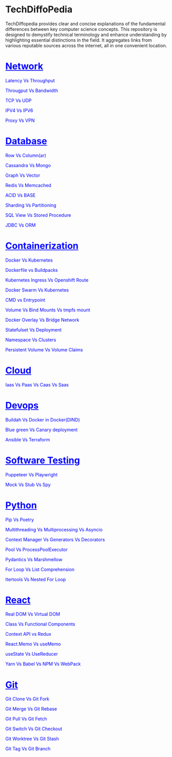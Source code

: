 # TechDiffoPedia
TechDiffopedia provides clear and concise explanations of the fundamental differences between key computer science concepts. This repository is designed to demystify technical terminology and enhance understanding by highlighting essential distinctions in the field. It aggregates links from various reputable sources across the internet, all in one convenient location.



<h1 style="color:blue; text-decoration: underline; font-weight: bold;">Network</h1>
<p>
    <a href="https://aws.amazon.com/compare/the-difference-between-throughput-and-latency/" target="_blank" style="color:blue; text-decoration: none;">Latency Vs Throughput</a>
</p>
<p>
    <a href="https://www.indeed.com/career-advice/career-development/throughput-vs-bandwidth" target="_blank" style="color:blue; text-decoration: none;">Througput Vs Bandwidth</a>
</p>

<p>
    <a href="https://www.spiceworks.com/tech/networking/articles/tcp-vs-udp/" target="_blank" style="color:blue; text-decoration: none;">TCP Vs UDP</a>
</p>
<p>
    <a href="https://aws.amazon.com/compare/the-difference-between-ipv4-and-ipv6/?trk=faq_card" target="_blank" style="color:blue; text-decoration: none;">IPV4 Vs IPV6</a>
</p>
<p>
    <a href="https://aws.amazon.com/compare/the-difference-between-proxy-and-vpn/?trk=faq_card" target="_blank" style="color:blue; text-decoration: none;">Proxy Vs VPN</a>
</p>


<h1 style="color:blue; text-decoration: underline; font-weight: bold;">Database</h1>
    <p>
      <a href="https://dataschool.com/data-modeling-101/row-vs-column-oriented-databases/" target="_blank" style="color:blue; text-decoration: none;">Row Vs Column(ar)</a>
    </p>
    <p>
      <a href="https://www.mongodb.com/resources/compare/cassandra-vs-mongodb" target="_blank" style="color:blue; text-decoration: none;">Cassandra Vs Mongo</a>
    </p>
    <p>
      <a href="https://www.elastic.co/blog/vector-database-vs-graph-database" target="_blank" style="color:blue; text-decoration: none;">Graph Vs Vector</a>
    </p>
    <p>
      <a href="https://www.imaginarycloud.com/blog/redis-vs-memcached" target="_blank" style="color:blue; text-decoration: none;">Redis Vs Memcached</a>
    </p>
    <p>
      <a href="https://aws.amazon.com/compare/the-difference-between-acid-and-base-database/?trk=faq_card" target="_blank" style="color:blue; text-decoration: none;">ACID Vs BASE</a>
    </p>
    <p>
      <a href="https://www.pingcap.com/article/sharding-vs-partitioning-a-detailed-comparison/" target="_blank" style="color:blue; text-decoration: none;">Sharding Vs Partitioning</a>
    </p>
    <p>
      <a href="https://shalinichandr.medium.com/sql-view-and-stored-procedure-56b853fc8e3a" target="_blank" style="color:blue; text-decoration: none;">SQL View Vs Stored Procedure</a>
    </p>
    <p>
      <a href="https://naveen-metta.medium.com/navigating-the-database-landscape-jdbc-vs-orm-92e24db1fbec" target="_blank" style="color:blue; text-decoration: none;">JDBC Vs ORM</a>
    </p>
    
    
    
    
<h1 style="color:blue; text-decoration: underline; font-weight: bold;">Containerization</h1>
    <p>
      <a href="https://www.atlassian.com/microservices/microservices-architecture/kubernetes-vs-docker" target="_blank" style="color:blue; text-decoration: none;">Docker Vs Kubernetes</a>
    </p>
    <p>
      <a href="https://medium.com/@michael.vittrup.larsen/dockerfiles-vs-cloud-native-buildpacks-8acf8149dea1" target="_blank" style="color:blue; text-decoration: none;">Dockerfile vs Buildpacks</a>
    </p>
    <p>
      <a href="https://www.redhat.com/en/blog/kubernetes-ingress-vs-openshift-route" target="_blank" style="color:blue; text-decoration: none;">Kubernetes Ingress Vs Openshift Route</a>
    </p>
    <p>
      <a href="https://betterstack.com/community/guides/scaling-docker/docker-swarm-kubernetes/" target="_blank" style="color:blue; text-decoration: none;">Docker Swarm Vs Kubernetes</a>
    </p>
    <p>
      <a href="https://medium.com/container-talks/understand-cmd-and-entrypoint-differences-in-docker-d11105cc5454" target="_blank" style="color:blue; text-decoration: none;">CMD vs Entrypoint</a>
    </p>
    <p>
      <a href="https://digitalvarys.com/docker-volume-vs-bind-mounts-vs-tmpfs-mount/" target="_blank" style="color:blue; text-decoration: none;">Volume Vs Bind Mounts Vs tmpfs mount</a>
    </p>
    <p>
      <a href="https://devtodevops.com/docker-network-overlay-vs-bridge/" target="_blank" style="color:blue; text-decoration: none;">Docker Overlay Vs Bridge Network</a>
    </p>
    <p>
      <a href="https://spacelift.io/blog/statefulset-vs-deployment" target="_blank" style="color:blue; text-decoration: none;">Statefulset Vs Deployment</a>
    </p>
    <p>
      <a href="https://medium.com/@danielbenhayoun/understanding-kubernetes-namespaces-and-clusters-3065e0602df7#:~:text=In%20Kubernetes%2C%20a%20cluster%20is,for%20the%20names%20of%20resources" target="_blank" style="color:blue; text-decoration: none;">Namespace Vs Clusters</a>
    </p>
    <p>
      <a href="https://www.baeldung.com/ops/kubernetes-pv-vs-pvc" target="_blank" style="color:blue; text-decoration: none;">Persistent Volume Vs Volume Claims</a>
    </p>
    
    
<h1 style="color:blue; text-decoration: underline; font-weight: bold;">Cloud</h1>
    <p>
      <a href="https://cloud.google.com/learn/paas-vs-iaas-vs-saas" target="_blank" style="color:blue; text-decoration: none;">Iaas Vs Paas Vs Caas Vs Saas</a>
    </p>
<h1 style="color:blue; text-decoration: underline; font-weight: bold;">Devops</h1>
    <p>
      <a href="https://devm.io/docker/build-containers-quickly-buildah-155839-001" target="_blank" style="color:blue; text-decoration: none;">Buildah Vs Docker in Docker(DIND)</a>
    </p>
     <p>
      <a href="https://circleci.com/blog/canary-vs-blue-green-downtime/" target="_blank" style="color:blue; text-decoration: none;">Blue green Vs Canary deployment</a>
    </p>
    <p>
      <a href="https://spacelift.io/blog/ansible-vs-terraform" target="_blank" style="color:blue; text-decoration: none;">Ansible Vs Terraform</a>
    </p>
    
<h1 style="color:blue; text-decoration: underline; font-weight: bold;">Software Testing</h1>
     <p>
      <a href="https://medium.com/front-end-weekly/playwright-vs-puppeteer-choosing-the-right-browser-automation-tool-in-2024-d46d2cbadf71" target="_blank" style="color:blue; text-decoration: none;">Puppeteer Vs Playwright</a>
    </p>
    <p>
      <a href="https://medium.com/@matiasglessi/mock-stub-spy-and-other-test-doubles-a1869265ac47" target="_blank" style="color:blue; text-decoration: none;">Mock Vs Stub Vs Spy</a>
    </p>
    
<h1 style="color:blue; text-decoration: underline; font-weight: bold;">Python</h1>
   <p>
      <a href="https://www.pullrequest.com/blog/moving-away-from-requirements-txt-for-more-secure-python-dependencies/" target="_blank" style="color:blue; text-decoration: none;">Pip Vs Poetry</a>
    </p>
    <p>
      <a href="https://www.linkedin.com/pulse/multithreading-vs-multiprocessing-asyncio-code-examples-kaushik-yxgjc/" target="_blank" style="color:blue; text-decoration: none;">Multithreading Vs Multiprocessing Vs Asyncio</a>
    </p>
    <p>
      <a href="https://medium.com/@sumeetsarkar/trinity-of-context-managers-generators-decorators-4809a991c76b" target="_blank" style="color:blue; text-decoration: none;">Context Manager Vs Generators Vs Decorators</a>
    </p>
    <p>
      <a href="https://superfastpython.com/multiprocessing-pool-vs-processpoolexecutor/" target="_blank" style="color:blue; text-decoration: none;">Pool Vs ProcessPoolExecutor </a>
    </p>
    <p>
      <a href="https://medium.com/@ashkangoleh/pydantic-vs-marshmallow-a-comprehensive-comparison-77abe2b3e088" target="_blank" style="color:blue; text-decoration: none;">Pydantics Vs Marshmellow</a>
    </p>
    <p>
      <a href="https://switowski.com/blog/for-loop-vs-list-comprehension/" target="_blank" style="color:blue; text-decoration: none;">For Loop Vs List Comprehension</a>
    </p>
    <p>
      <a href="https://stephantul.github.io/python/2019/07/20/product/" target="_blank" style="color:blue; text-decoration: none;">Itertools Vs Nested For Loop</a>
    </p>
    
<h1 style="color:blue; text-decoration: underline; font-weight: bold;">React</h1>
   <p>
      <a href="https://www.keitaro.com/insights/2023/07/12/dom-vs-virtual-dom-understanding-the-differences/" target="_blank" style="color:blue; text-decoration: none;">Real DOM Vs Virtual DOM</a>
   </p>
   <p>
      <a href="https://www.freecodecamp.org/news/function-component-vs-class-component-in-react/" target="_blank" style="color:blue; text-decoration: none;">Class Vs Functional Components</a>
   </p>
   <p>
      <a href="https://dev.to/ruppysuppy/redux-vs-context-api-when-to-use-them-4k3p" target="_blank" style="color:blue; text-decoration: none;">Context API vs Redux</a>
   </p>
   <p>
      <a href="https://blog.logrocket.com/react-memo-vs-usememo/" target="_blank" style="color:blue; text-decoration: none;">React.Memo Vs useMemo</a>
   </p>
   <p>
      <a href="https://blog.saeloun.com/2023/03/30/when-to-use-usestate-vs-usereducer/" target="_blank" style="color:blue; text-decoration: none;">useState Vs UseReducer</a>
   </p>
   <p>
      <a href="https://medium.com/front-end-weekly/what-are-npm-yarn-babel-and-webpack-and-how-to-properly-use-them-d835a758f987" target="_blank" style="color:blue; text-decoration: none;">Yarn Vs Babel Vs NPM Vs WebPack</a>
   </p>
   

<h1 style="color:blue; text-decoration: underline; font-weight: bold;">Git</h1>
 <p>
      <a href="https://www.theserverside.com/answer/Git-fork-vs-clone-Whats-the-difference#:~:text=A%20fork%20creates%20a%20completely,synchronize%20with%20the%20target%20repository." target="_blank" style="color:blue; text-decoration: none;">Git Clone Vs Git Fork</a>
 </p>
 <p>
      <a href="https://www.atlassian.com/git/tutorials/merging-vs-rebasing" target="_blank" style="color:blue; text-decoration: none;">Git Merge Vs Git Rebase</a>
 </p>
 <p>
      <a href="https://www.gitkraken.com/learn/git/problems/git-pull-vs-fetch" target="_blank" style="color:blue; text-decoration: none;">Git Pull Vs Git Fetch</a>
 </p>
 <p>
      <a href="https://kodekloud.com/blog/git-switch-vs-checkout/" target="_blank" style="color:blue; text-decoration: none;">Git Switch Vs Git Checkout</a>
 </p>
 <p>
      <a href="https://www.gitkraken.com/learn/git/git-worktree" target="_blank" style="color:blue; text-decoration: none;">Git Worktree Vs Git Stash</a>
 </p>
 <p>
      <a href="https://circleci.com/blog/git-tags-vs-branches/" target="_blank" style="color:blue; text-decoration: none;">Git Tag Vs Git Branch</a>
 </p>
 
 
 
 
 
   
    


